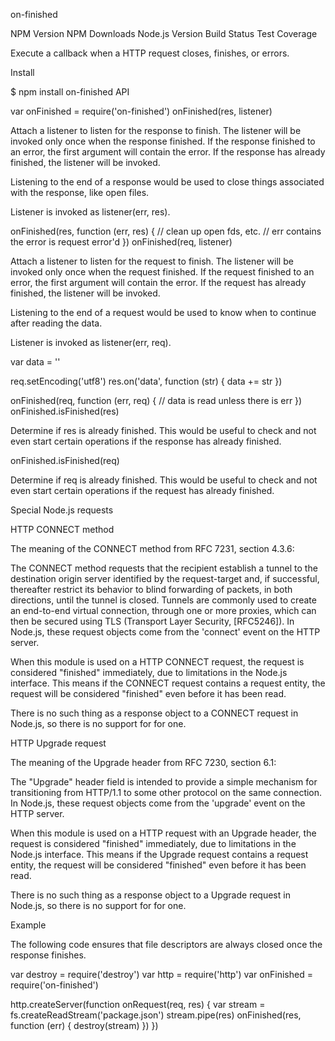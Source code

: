 on-finished

NPM Version NPM Downloads Node.js Version Build Status Test Coverage

Execute a callback when a HTTP request closes, finishes, or errors.

Install

$ npm install on-finished
API

var onFinished = require('on-finished')
onFinished(res, listener)

Attach a listener to listen for the response to finish. The listener will be invoked only once when the response finished. If the response finished to an error, the first argument will contain the error. If the response has already finished, the listener will be invoked.

Listening to the end of a response would be used to close things associated with the response, like open files.

Listener is invoked as listener(err, res).

onFinished(res, function (err, res) {
  // clean up open fds, etc.
  // err contains the error is request error'd
})
onFinished(req, listener)

Attach a listener to listen for the request to finish. The listener will be invoked only once when the request finished. If the request finished to an error, the first argument will contain the error. If the request has already finished, the listener will be invoked.

Listening to the end of a request would be used to know when to continue after reading the data.

Listener is invoked as listener(err, req).

var data = ''

req.setEncoding('utf8')
res.on('data', function (str) {
  data += str
})

onFinished(req, function (err, req) {
  // data is read unless there is err
})
onFinished.isFinished(res)

Determine if res is already finished. This would be useful to check and not even start certain operations if the response has already finished.

onFinished.isFinished(req)

Determine if req is already finished. This would be useful to check and not even start certain operations if the request has already finished.

Special Node.js requests

HTTP CONNECT method

The meaning of the CONNECT method from RFC 7231, section 4.3.6:

The CONNECT method requests that the recipient establish a tunnel to the destination origin server identified by the request-target and, if successful, thereafter restrict its behavior to blind forwarding of packets, in both directions, until the tunnel is closed. Tunnels are commonly used to create an end-to-end virtual connection, through one or more proxies, which can then be secured using TLS (Transport Layer Security, [RFC5246]).
In Node.js, these request objects come from the 'connect' event on the HTTP server.

When this module is used on a HTTP CONNECT request, the request is considered "finished" immediately, due to limitations in the Node.js interface. This means if the CONNECT request contains a request entity, the request will be considered "finished" even before it has been read.

There is no such thing as a response object to a CONNECT request in Node.js, so there is no support for for one.

HTTP Upgrade request

The meaning of the Upgrade header from RFC 7230, section 6.1:

The "Upgrade" header field is intended to provide a simple mechanism for transitioning from HTTP/1.1 to some other protocol on the same connection.
In Node.js, these request objects come from the 'upgrade' event on the HTTP server.

When this module is used on a HTTP request with an Upgrade header, the request is considered "finished" immediately, due to limitations in the Node.js interface. This means if the Upgrade request contains a request entity, the request will be considered "finished" even before it has been read.

There is no such thing as a response object to a Upgrade request in Node.js, so there is no support for for one.

Example

The following code ensures that file descriptors are always closed once the response finishes.

var destroy = require('destroy')
var http = require('http')
var onFinished = require('on-finished')

http.createServer(function onRequest(req, res) {
  var stream = fs.createReadStream('package.json')
  stream.pipe(res)
  onFinished(res, function (err) {
    destroy(stream)
  })
})
